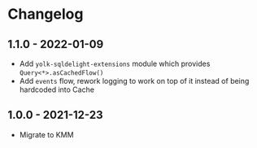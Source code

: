 # Changelog

## 1.1.0 - 2022-01-09

* Add `yolk-sqldelight-extensions` module which provides `Query<*>.asCachedFlow()`
* Add `events` flow, rework logging to work on top of it instead of being hardcoded into Cache

## 1.0.0 - 2021-12-23

* Migrate to KMM
